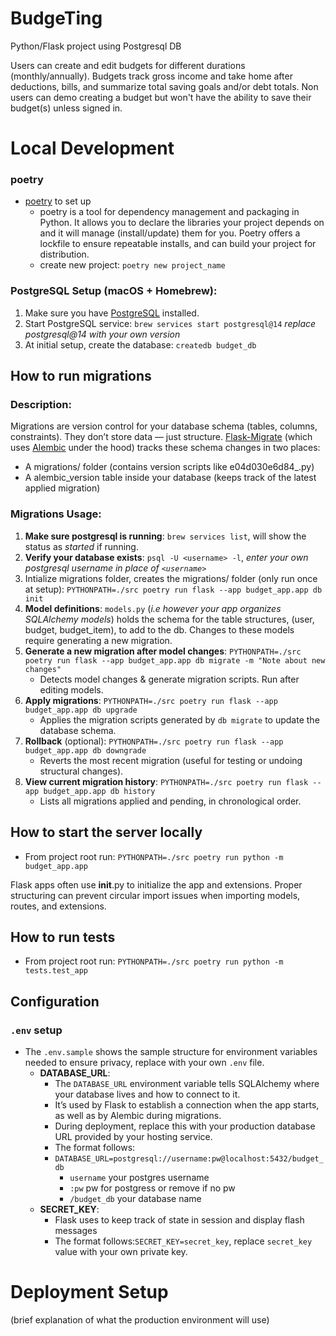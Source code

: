 # BudgeTing
Python/Flask project using Postgresql DB

Users can create and edit budgets for different durations (monthly/annually).
Budgets track gross income and take home after deductions, bills, and summarize total saving goals and/or debt totals. Non users can demo creating a budget but won't have the ability to save their budget(s) unless signed in.

# Local Development

### poetry
 - [poetry](https://python-poetry.org/docs/) to set up
    - poetry is a tool for dependency management and packaging in Python. It allows you to declare the libraries your project depends on and it will manage (install/update) them for you. Poetry offers a lockfile to ensure repeatable installs, and can build your project for distribution.
    - create new project: `poetry new project_name`

### PostgreSQL Setup (macOS + Homebrew):
1. Make sure you have [PostgreSQL](https://www.postgresql.org/) installed.
2. Start PostgreSQL service: `brew services start postgresql@14` *replace postgresql@14 with your own version*
3. At initial setup, create the database: `createdb budget_db`

## How to run migrations
### Description:
Migrations are version control for your database schema (tables, columns, constraints).
They don’t store data — just structure.
[Flask-Migrate](https://flask-migrate.readthedocs.io/en/latest/) (which uses [Alembic](https://alembic.sqlalchemy.org/en/latest/tutorial.html) under the hood) tracks these schema changes in two places:
 - A migrations/ folder (contains version scripts like e04d030e6d84_.py)
 - A alembic_version table inside your database (keeps track of the latest applied migration)

### Migrations Usage:
1. **Make sure postgresql is running**: `brew services list`, will show the status as *started* if running.
2. **Verify your database exists**: `psql -U <username> -l`, *enter your own postgresql username in place of `<username>`*
3. Intialize migrations folder, creates the migrations/ folder (only run once at setup): `PYTHONPATH=./src poetry run flask --app budget_app.app db init`
4. **Model definitions**: `models.py` (*i.e however your app organizes SQLAlchemy models*) holds the schema for the table structures, (user, budget, budget_item), to add to the db. Changes to these models require generating a new migration.
5. **Generate a new migration after model changes**: `PYTHONPATH=./src poetry run flask --app budget_app.app db migrate -m "Note about new changes"`
    - Detects model changes & generate migration scripts. Run after editing models.
6. **Apply migrations**: `PYTHONPATH=./src poetry run flask --app budget_app.app db upgrade`
    - Applies the migration scripts generated by `db migrate` to update the database schema.
7. **Rollback** (optional): `PYTHONPATH=./src poetry run flask --app budget_app.app db downgrade`
    - Reverts the most recent migration (useful for testing or undoing structural changes).
8. **View current migration history**: `PYTHONPATH=./src poetry run flask --app budget_app.app db history`
    - Lists all migrations applied and pending, in chronological order.

## How to start the server locally
- From project root run: `PYTHONPATH=./src poetry run python -m budget_app.app`

<TODO learn how to use __init__.py to
initalize app and prevent cirular imports >
Flask apps often use __init__.py to initialize the app and extensions. Proper structuring can prevent circular import issues when importing models, routes, and extensions.


## How to run tests
- From project root run: `PYTHONPATH=./src poetry run python -m tests.test_app`

## Configuration
<TODO>

### `.env` setup
- The `.env.sample` shows the sample structure for environment variables needed to ensure privacy, replace with your own `.env` file.
    - **DATABASE_URL**: 
        - The `DATABASE_URL` environment variable tells SQLAlchemy where your database lives and how to connect to it.
        - It’s used by Flask to establish a connection when the app starts, as well as by Alembic during migrations.
        - During deployment, replace this with your production database URL provided by your hosting service.
        - The format follows:
        - `DATABASE_URL=postgresql://username:pw@localhost:5432/budget_db`
            - `username` your postgres username
            - `:pw` pw for postgress or remove if no pw
            - `/budget_db` your database name
    - **SECRET_KEY**: 
        - Flask uses to keep track of state in session and display flash messages
        - The format follows:`SECRET_KEY=secret_key`, replace `secret_key` value with your own private key.
    

# Deployment Setup
<TODO>
(brief explanation of what the production environment will use)

